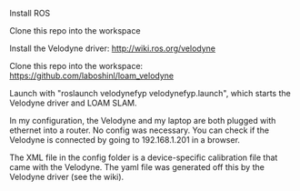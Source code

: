 Install ROS

Clone this repo into the workspace

Install the Velodyne driver: http://wiki.ros.org/velodyne

Clone this repo into the workspace: https://github.com/laboshinl/loam_velodyne

Launch with "roslaunch velodynefyp velodynefyp.launch", which starts the Velodyne driver and LOAM SLAM.

In my configuration, the Velodyne and my laptop are both plugged with ethernet into a router. No config was necessary. You can check if the Velodyne is connected by going to 192.168.1.201 in a browser.

The XML file in the config folder is a device-specific calibration file that came with the Velodyne. The yaml file was generated off this by the Velodyne driver (see the wiki).
